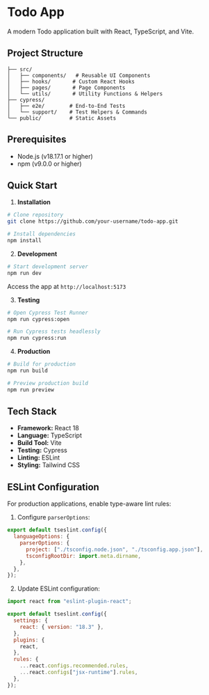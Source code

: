 # Todo App

A modern Todo application built with React, TypeScript, and Vite.

## Project Structure

```
├── src/
│   ├── components/   # Reusable UI Components
│   ├── hooks/       # Custom React Hooks
│   ├── pages/       # Page Components
│   └── utils/       # Utility Functions & Helpers
├── cypress/
│   ├── e2e/        # End-to-End Tests
│   └── support/    # Test Helpers & Commands
└── public/         # Static Assets
```

## Prerequisites

- Node.js (v18.17.1 or higher)
- npm (v9.0.0 or higher)

## Quick Start

1. **Installation**

```bash
# Clone repository
git clone https://github.com/your-username/todo-app.git

# Install dependencies
npm install
```

2. **Development**

```bash
# Start development server
npm run dev
```

Access the app at `http://localhost:5173`

3. **Testing**

```bash
# Open Cypress Test Runner
npm run cypress:open

# Run Cypress tests headlessly
npm run cypress:run
```

4. **Production**

```bash
# Build for production
npm run build

# Preview production build
npm run preview
```

## Tech Stack

- **Framework:** React 18
- **Language:** TypeScript
- **Build Tool:** Vite
- **Testing:** Cypress
- **Linting:** ESLint
- **Styling:** Tailwind CSS

## ESLint Configuration

For production applications, enable type-aware lint rules:

1. Configure `parserOptions`:

```js
export default tseslint.config({
  languageOptions: {
    parserOptions: {
      project: ["./tsconfig.node.json", "./tsconfig.app.json"],
      tsconfigRootDir: import.meta.dirname,
    },
  },
});
```

2. Update ESLint configuration:

```js
import react from "eslint-plugin-react";

export default tseslint.config({
  settings: {
    react: { version: "18.3" },
  },
  plugins: {
    react,
  },
  rules: {
    ...react.configs.recommended.rules,
    ...react.configs["jsx-runtime"].rules,
  },
});
```

